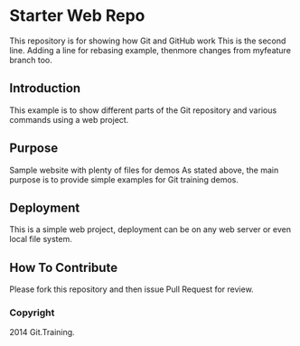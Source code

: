 # Starter Web Repo

This repository is for showing how Git and GitHub work
This is the second line. Adding a line for rebasing example, thenmore changes from myfeature branch too.

## Introduction

This example is to show different parts of the Git repository and various commands using a web project.

## Purpose

Sample website with plenty of files for demos
As stated above, the main purpose is to provide simple examples for Git training demos.

## Deployment

This is a simple web project, deployment can be on any web server or even local file system.

## How To Contribute

Please fork this repository and then issue Pull Request for review.

### Copyright

2014 Git.Training.